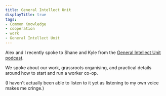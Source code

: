 ```yaml
---
title: General Intellect Unit
displayTitle: true
tags: 
- Common Knowledge
- cooperation
- work
- General Intellect Unit
---
```


Alex and I recently spoke to Shane and Kyle from the [General Intellect Unit podcast](http://generalintellectunit.net/e/068-common-knowledge/).

We spoke about our work, grassroots organising, and practical details around how to start and run a worker co-op.

(I haven't actually been able to listen to it yet as listening to my own voice makes me cringe.)